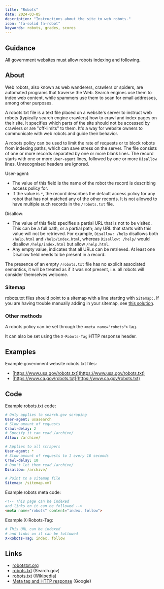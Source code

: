 ```yaml
---
title: "Robots"
date: 2024-03-05
description: "Instructions about the site to web robots."
icon: "fa-solid fa-robot"
keywords: robots, grades, scores
---
```


## Guidance

All government websites must allow robots indexing and following.

## About

Web robots, also known as web wanderers, crawlers or spiders, are automated programs that traverse the Web. Search engines use them to index web content, while spammers use them to scan for email addresses, among other purposes.

A robots.txt file is a text file placed on a website's server to instruct web robots (typically search engine crawlers) how to crawl and index pages on their site. It specifies which parts of the site should not be accessed by crawlers or are "off-limits" to them. It's a way for website owners to communicate with web robots and guide their behavior.

A robots policy can be used to limit the rate of requests or to block robots from indexing paths, which can save stress on the server. The file consists of one or more records separated by one or more blank lines. The record starts with one or more `User-agent` lines, followed by one or more `Disallow` lines. Unrecognised headers are ignored.

User-agent:
- The value of this field is the name of the robot the record is describing access policy for.
- If the value is `*`, the record describes the default access policy for any robot that has not matched any of the other records. It is not allowed to have multiple such records in the `/robots.txt` file.

Disallow:
- The value of this field specifies a partial URL that is not to be visited. This can be a full path, or a partial path; any URL that starts with this value will not be retrieved. For example, `Disallow: /help` disallows both `/help.html` and `/help/index.html`, whereas `Disallow: /help/` would disallow `/help/index.html` but allow `/help.html`.
- Any empty value, indicates that all URLs can be retrieved. At least one Disallow field needs to be present in a record.

The presence of an empty `/robots.txt` file has no explicit associated semantics, it will be treated as if it was not present, i.e. all robots will consider themselves welcome.

### Sitemap
robots.txt files should point to a sitemap with a line starting with `Sitemap:`. If you are having trouble manually adding in your sitemap, see [this solution](https://github.com/civichackingagency/scangov/issues/151#issue-2404528767).

### Other methods

A robots policy can be set through the `<meta name="robots">` tag.

It can also be set using the `X-Robots-Tag` HTTP response header.

## Examples

Example government website robots.txt files:

* [https://www.usa.gov/robots.txt](https://www.usa.gov/robots.txt)
* [https://www.ca.gov/robots.txt](https://www.ca.gov/robots.txt)

## Code

Example robots.txt code:

```yaml
# Only applies to search.gov scraping
User-agent: usasearch  
# Slow amount of requests
Crawl-delay: 2
# Specify it can read /archive/
Allow: /archive/

# Applies to all scrapers
User-agent: *
# Slow amount of requests to 1 every 10 seconds
Crawl-delay: 10
# Don't let them read /archive/
Disallow: /archive/

# Point to a sitemap file
Sitemap: /sitemap.xml
```

Example robots meta code:
```html
<!-- This page can be indexed 
and links on it can be followed -->
<meta name="robots" content="index, follow">
```

Example X-Robots-Tag:
```yaml
# This URL can be indexed 
# and links on it can be followed
X-Robots-Tag: index, follow
```

## Links

- [robotstxt.org](https://www.robotstxt.org)
- [robots.txt](https://search.gov/indexing/robotstxt.html) (Search.gov)
- [robots.txt](https://en.wikipedia.org/wiki/Robots.txt) (Wikipedia)
- [Meta tag and HTTP response](https://developers.google.com/search/docs/crawling-indexing/robots-meta-tag) (Google)

